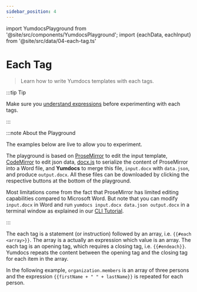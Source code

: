```yaml
---
sidebar_position: 4
---
```


import YumdocsPlayground from '@site/src/components/YumdocsPlayground';
import {eachData, eachInput} from '@site/src/data/04-each-tag.ts'

# Each Tag

> Learn how to write Yumdocs templates with each tags.

:::tip Tip

Make sure you [understand expressions](./01-expressions.md) before experimenting with each tags.

:::

:::note About the Playground

The examples below are live to allow you to experiment.

The playground is based on [ProseMirror](https://prosemirror.net/) to edit the input template,
[CodeMirror](https://codemirror.net/) to edit json data,
[docx.js](https://docx.js.org/) to serialize the content of ProseMirror into a Word file,
and **Yumdocs** to merge this file, `input.docx` with `data.json`, and produce `output.docx`.
All these files can be downloaded by clicking the respective buttons at the bottom of the playground.

Most limitations come from the fact that ProseMirror has limited editing capabilities compared to Microsoft Word.
But note that you can modify `input.docx` in Word and run `yumdocs input.docx data.json output.docx` in a terminal window as explained in our [CLI Tutorial](../tutorials/04-cli-tutorial.md).

:::

The each tag is a statement (or instruction) followed by an array, i.e. `{{#each <array>}}`.
The array is a actually an expression which value is an array.
The each tag is an opening tag, which requires a closing tag, i.e. `{{#endeach}}`.
Yumdocs repeats the content between the opening tag and the closing tag for each item in the array.

In the following example, `organization.members` is an array of three persons and
the expression `{{firstName + " " + lastName}}` is repeated for each person.

<YumdocsPlayground data={eachData} input={eachInput}></YumdocsPlayground>
